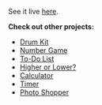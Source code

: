 See it live [here](http://sophietsai.com).

**Check out other projects:**

- [Drum Kit](https://sophie-tsai.github.io/Drum-Kit/)
- [Number Game](https://sophie-tsai.github.io/Number-Game/)
- [To-Do List](https://sophie-tsai.github.io/To-Do-List/)
- [Higher or Lower?](https://sophie-tsai.github.io/Higher-Lower/)
- [Calculator](https://sophie-tsai.github.io/Calculator/)
- [Timer](https://sophie-tsai.github.io/Timer/)
- [Photo Shopper](https://sophie-tsai.github.io/Photo-Shopper/)
